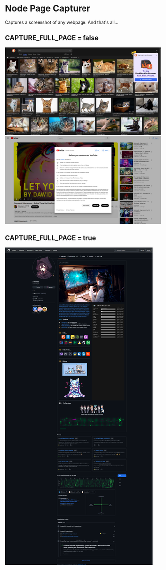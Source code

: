 # Node Page Capturer
Captures a screenshot of any webpage. And that's all...

## CAPTURE_FULL_PAGE = false
![page_2024-09-03T15-48-36-628Z.png](images/page_2024-09-03T15-48-36-628Z.png)
![page_2024-09-03T15-35-54-125Z.png](images/page_2024-09-03T15-35-54-125Z.png)

## CAPTURE_FULL_PAGE = true
![fullscreen_2024-09-03T15-46-57-880Z.png](images/fullscreen_2024-09-03T15-46-57-880Z.png)